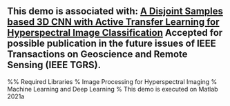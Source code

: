 ## This demo is associated with: [A Disjoint Samples based 3D CNN with Active Transfer Learning for Hyperspectral Image Classification]() Accepted for possible publication in the future issues of IEEE Transactions on Geoscience and Remote Sensing (IEEE TGRS).


%% Required Libraries
% Image Processing for Hyperspectral Imaging
% Machine Learning and Deep Learning
% This demo is executed on Matlab 2021a
